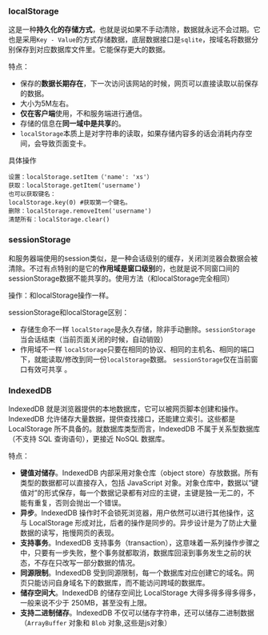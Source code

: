 ### localStorage

这是一种**持久化的存储方式**，也就是说如果不手动清除，数据就永远不会过期。它也是采用`Key - Value`的方式存储数据，底层数据接口是`sqlite`，按域名将数据分别保存到对应数据库文件里。它能保存更大的数据。

特点：

- 保存的**数据长期存在**，下一次访问该网站的时候，网页可以直接读取以前保存的数据。
- 大小为5M左右。
- **仅在客户端**使用，不和服务端进行通信。
- 存储的信息在**同一域中是共享**的。
- `localStorage`本质上是对字符串的读取，如果存储内容多的话会消耗内存空间，会导致页面变卡。


具体操作
```
设置：localStorage.setItem（'name': 'xs'）
获取：localStorage.getItem('username') 
也可以获取键名：
localStorage.key(0) #获取第一个键名。
删除：localStorage.removeItem('username') 
清楚所有：localStorage.clear()
```

### sessionStorage

和服务器端使用的session类似，是一种会话级别的缓存，关闭浏览器会数据会被清除。不过有点特别的是它的**作用域是窗口级别**的，也就是说不同窗口间的sessionStorage数据不能共享的。使用方法（和localStorage完全相同）

操作：和localStorage操作一样。

sessionStorage和localStorage区别：

- 存储生命不一样
  `localStorage`是永久存储，除非手动删除。`sessionStorage`当会话结束（当前页面关闭的时候，自动销毁）
- 作用域不一样
  `localStorage`只要在相同的协议、相同的主机名、相同的端口下，就能读取/修改到同一份`localStorage`数据。
  `sessionStorage`仅在当前窗口有效可共享 。


### IndexedDB

IndexedDB 就是浏览器提供的本地数据库，它可以被网页脚本创建和操作。IndexedDB 允许储存大量数据，提供查找接口，还能建立索引。这些都是 LocalStorage 所不具备的。就数据库类型而言，IndexedDB 不属于关系型数据库（不支持 SQL 查询语句），更接近 NoSQL 数据库。

特点：

- **键值对储存**。IndexedDB 内部采用对象仓库（object store）存放数据。所有类型的数据都可以直接存入，包括 JavaScript 对象。对象仓库中，数据以“键值对”的形式保存，每一个数据记录都有对应的主键，主键是独一无二的，不能有重复，否则会抛出一个错误。
- **异步**。IndexedDB 操作时不会锁死浏览器，用户依然可以进行其他操作，这与 LocalStorage 形成对比，后者的操作是同步的。异步设计是为了防止大量数据的读写，拖慢网页的表现。
- **支持事务**。IndexedDB 支持事务（transaction），这意味着一系列操作步骤之中，只要有一步失败，整个事务就都取消，数据库回滚到事务发生之前的状态，不存在只改写一部分数据的情况。
- **同源限制**。IndexedDB 受到同源限制，每一个数据库对应创建它的域名。网页只能访问自身域名下的数据库，而不能访问跨域的数据库。
- **储存空间大**。IndexedDB 的储存空间比 LocalStorage 大得多得多得多得多，一般来说不少于 250MB，甚至没有上限。
- **支持二进制储存**。IndexedDB 不仅可以储存字符串，还可以储存二进制数据（`ArrayBuffer` 对象和 `Blob` 对象,这些是js对象）


